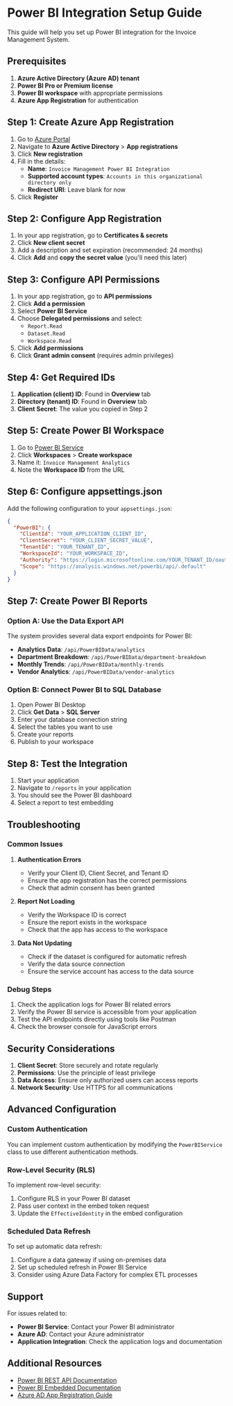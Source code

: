 # Power BI Integration Setup Guide

This guide will help you set up Power BI integration for the Invoice Management System.

## Prerequisites

1. **Azure Active Directory (Azure AD) tenant**
2. **Power BI Pro or Premium license**
3. **Power BI workspace** with appropriate permissions
4. **Azure App Registration** for authentication

## Step 1: Create Azure App Registration

1. Go to [Azure Portal](https://portal.azure.com)
2. Navigate to **Azure Active Directory** > **App registrations**
3. Click **New registration**
4. Fill in the details:
   - **Name**: `Invoice Management Power BI Integration`
   - **Supported account types**: `Accounts in this organizational directory only`
   - **Redirect URI**: Leave blank for now
5. Click **Register**

## Step 2: Configure App Registration

1. In your app registration, go to **Certificates & secrets**
2. Click **New client secret**
3. Add a description and set expiration (recommended: 24 months)
4. Click **Add** and **copy the secret value** (you'll need this later)

## Step 3: Configure API Permissions

1. In your app registration, go to **API permissions**
2. Click **Add a permission**
3. Select **Power BI Service**
4. Choose **Delegated permissions** and select:
   - `Report.Read`
   - `Dataset.Read`
   - `Workspace.Read`
5. Click **Add permissions**
6. Click **Grant admin consent** (requires admin privileges)

## Step 4: Get Required IDs

1. **Application (client) ID**: Found in **Overview** tab
2. **Directory (tenant) ID**: Found in **Overview** tab
3. **Client Secret**: The value you copied in Step 2

## Step 5: Create Power BI Workspace

1. Go to [Power BI Service](https://app.powerbi.com)
2. Click **Workspaces** > **Create workspace**
3. Name it: `Invoice Management Analytics`
4. Note the **Workspace ID** from the URL

## Step 6: Configure appsettings.json

Add the following configuration to your `appsettings.json`:

```json
{
  "PowerBI": {
    "ClientId": "YOUR_APPLICATION_CLIENT_ID",
    "ClientSecret": "YOUR_CLIENT_SECRET_VALUE",
    "TenantId": "YOUR_TENANT_ID",
    "WorkspaceId": "YOUR_WORKSPACE_ID",
    "Authority": "https://login.microsoftonline.com/YOUR_TENANT_ID/oauth2/v2.0/token",
    "Scope": "https://analysis.windows.net/powerbi/api/.default"
  }
}
```

## Step 7: Create Power BI Reports

### Option A: Use the Data Export API

The system provides several data export endpoints for Power BI:

- **Analytics Data**: `/api/PowerBIData/analytics`
- **Department Breakdown**: `/api/PowerBIData/department-breakdown`
- **Monthly Trends**: `/api/PowerBIData/monthly-trends`
- **Vendor Analytics**: `/api/PowerBIData/vendor-analytics`

### Option B: Connect Power BI to SQL Database

1. Open Power BI Desktop
2. Click **Get Data** > **SQL Server**
3. Enter your database connection string
4. Select the tables you want to use
5. Create your reports
6. Publish to your workspace

## Step 8: Test the Integration

1. Start your application
2. Navigate to `/reports` in your application
3. You should see the Power BI dashboard
4. Select a report to test embedding

## Troubleshooting

### Common Issues

1. **Authentication Errors**
   - Verify your Client ID, Client Secret, and Tenant ID
   - Ensure the app registration has the correct permissions
   - Check that admin consent has been granted

2. **Report Not Loading**
   - Verify the Workspace ID is correct
   - Ensure the report exists in the workspace
   - Check that the app has access to the workspace

3. **Data Not Updating**
   - Check if the dataset is configured for automatic refresh
   - Verify the data source connection
   - Ensure the service account has access to the data source

### Debug Steps

1. Check the application logs for Power BI related errors
2. Verify the Power BI service is accessible from your application
3. Test the API endpoints directly using tools like Postman
4. Check the browser console for JavaScript errors

## Security Considerations

1. **Client Secret**: Store securely and rotate regularly
2. **Permissions**: Use the principle of least privilege
3. **Data Access**: Ensure only authorized users can access reports
4. **Network Security**: Use HTTPS for all communications

## Advanced Configuration

### Custom Authentication

You can implement custom authentication by modifying the `PowerBIService` class to use different authentication methods.

### Row-Level Security (RLS)

To implement row-level security:

1. Configure RLS in your Power BI dataset
2. Pass user context in the embed token request
3. Update the `EffectiveIdentity` in the embed configuration

### Scheduled Data Refresh

To set up automatic data refresh:

1. Configure a data gateway if using on-premises data
2. Set up scheduled refresh in Power BI Service
3. Consider using Azure Data Factory for complex ETL processes

## Support

For issues related to:
- **Power BI Service**: Contact your Power BI administrator
- **Azure AD**: Contact your Azure administrator
- **Application Integration**: Check the application logs and documentation

## Additional Resources

- [Power BI REST API Documentation](https://docs.microsoft.com/en-us/rest/api/power-bi/)
- [Power BI Embedded Documentation](https://docs.microsoft.com/en-us/power-bi/developer/embedded/)
- [Azure AD App Registration Guide](https://docs.microsoft.com/en-us/azure/active-directory/develop/quickstart-register-app)
